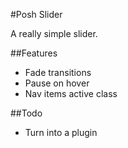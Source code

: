 #Posh Slider

A really simple slider.

##Features
* Fade transitions
* Pause on hover
* Nav items active class

##Todo
* Turn into a plugin
